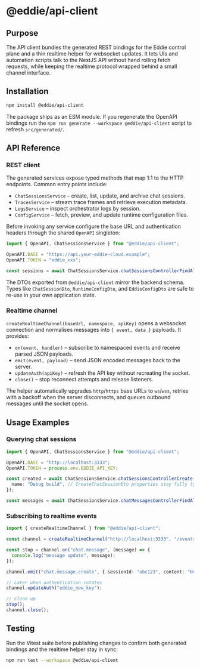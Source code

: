 # @eddie/api-client

## Purpose

The API client bundles the generated REST bindings for the Eddie control plane and a thin
realtime helper for websocket updates. It lets UIs and automation scripts talk to the
NestJS API without hand rolling fetch requests, while keeping the realtime protocol
wrapped behind a small channel interface.

## Installation

```bash
npm install @eddie/api-client
```

The package ships as an ESM module. If you regenerate the OpenAPI bindings run the
`npm run generate --workspace @eddie/api-client` script to refresh `src/generated/`.

## API Reference

### REST client

The generated services expose typed methods that map 1:1 to the HTTP endpoints. Common
entry points include:

- `ChatSessionsService` – create, list, update, and archive chat sessions.
- `TracesService` – stream trace frames and retrieve execution metadata.
- `LogsService` – inspect orchestrator logs by session.
- `ConfigService` – fetch, preview, and update runtime configuration files.

Before invoking any service configure the base URL and authentication headers through the
shared `OpenAPI` singleton:

```ts
import { OpenAPI, ChatSessionsService } from "@eddie/api-client";

OpenAPI.BASE = "https://api.your-eddie-cloud.example";
OpenAPI.TOKEN = "eddie_xxx";

const sessions = await ChatSessionsService.chatSessionsControllerFindAll();
```

The DTOs exported from `@eddie/api-client` mirror the backend schema. Types like
`ChatSessionDto`, `RuntimeConfigDto`, and `EddieConfigDto` are safe to re-use in your own
application state.

### Realtime channel

`createRealtimeChannel(baseUrl, namespace, apiKey)` opens a websocket connection and
normalises messages into `{ event, data }` payloads. It provides:

- `on(event, handler)` – subscribe to namespaced events and receive parsed JSON payloads.
- `emit(event, payload)` – send JSON encoded messages back to the server.
- `updateAuth(apiKey)` – refresh the API key without recreating the socket.
- `close()` – stop reconnect attempts and release listeners.

The helper automatically upgrades `http`/`https` base URLs to `ws`/`wss`, retries with a
backoff when the server disconnects, and queues outbound messages until the socket opens.

## Usage Examples

### Querying chat sessions

```ts
import { OpenAPI, ChatSessionsService } from "@eddie/api-client";

OpenAPI.BASE = "http://localhost:3333";
OpenAPI.TOKEN = process.env.EDDIE_API_KEY;

const created = await ChatSessionsService.chatSessionsControllerCreate({
  name: "Debug build", // CreateChatSessionDto properties stay fully typed
});

const messages = await ChatSessionsService.chatMessagesControllerFindAll(created.id);
```

### Subscribing to realtime events

```ts
import { createRealtimeChannel } from "@eddie/api-client";

const channel = createRealtimeChannel("http://localhost:3333", "/events", process.env.EDDIE_API_KEY ?? null);

const stop = channel.on("chat.message", (message) => {
  console.log("message update", message);
});

channel.emit("chat.message.create", { sessionId: "abc123", content: "Hello" });

// Later when authentication rotates
channel.updateAuth("eddie_new_key");

// Clean up
stop();
channel.close();
```

## Testing

Run the Vitest suite before publishing changes to confirm both generated bindings and the
realtime helper stay in sync:

```bash
npm run test --workspace @eddie/api-client
```
